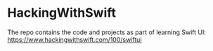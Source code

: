 # HackingWithSwift

The repo contains the code and projects as part of learning Swift UI:  https://www.hackingwithswift.com/100/swiftui
